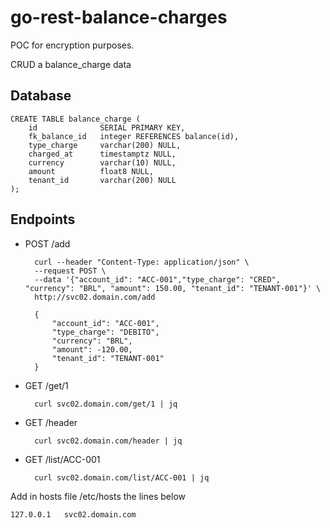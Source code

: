 # go-rest-balance-charges

POC for encryption purposes.

CRUD a balance_charge data

## Database

    CREATE TABLE balance_charge (
        id              SERIAL PRIMARY KEY,
        fk_balance_id   integer REFERENCES balance(id),
        type_charge     varchar(200) NULL,
        charged_at      timestamptz NULL,
        currency        varchar(10) NULL,   
        amount          float8 NULL,
        tenant_id       varchar(200) NULL
    );

## Endpoints

+ POST /add

        curl --header "Content-Type: application/json" \
        --request POST \
        --data '{"account_id": "ACC-001","type_charge": "CRED", "currency": "BRL", "amount": 150.00, "tenant_id": "TENANT-001"}' \
        http://svc02.domain.com/add

        {
            "account_id": "ACC-001",
            "type_charge": "DEBITO",
            "currency": "BRL",
            "amount": -120.00,
            "tenant_id": "TENANT-001"
        }

+ GET /get/1

        curl svc02.domain.com/get/1 | jq

+ GET /header

        curl svc02.domain.com/header | jq

+ GET /list/ACC-001

        curl svc02.domain.com/list/ACC-001 | jq


Add in hosts file /etc/hosts the lines below

    127.0.0.1   svc02.domain.com



